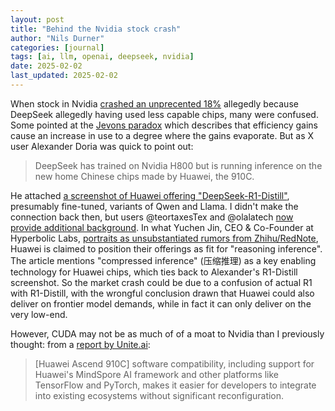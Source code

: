 ```yaml
---
layout: post
title: "Behind the Nvidia stock crash"
author: "Nils Durner"
categories: [journal]
tags: [ai, llm, openai, deepseek, nvidia]
date: 2025-02-02
last_updated: 2025-02-02
---
```


When stock in Nvidia [crashed an unprecented 18%](https://www.cnbc.com/2025/01/27/nvidia-sheds-almost-600-billion-in-market-cap-biggest-drop-ever.html) allegedly because DeepSeek allegedly having used less capable chips, many were confused. Some pointed at the [Jevons paradox](https://en.wikipedia.org/wiki/Jevons_paradox) which describes that efficiency gains cause an increase in use to a degree where the gains evaporate. But as X user Alexander Doria was quick to point out:
> DeepSeek has trained on Nvidia H800 but is running inference on the new home Chinese chips made by Huawei, the 910C.

He attached [a screenshot of Huawei offering "DeepSeek-R1-Distill"](https://x.com/Dorialexander/status/1884167945280278857), presumably fine-tuned, variants of Qwen and Llama. I didn't make the connection back then, but users @teortaxesTex and @olalatech [now provide additional background](https://x.com/teortaxesTex/status/1885593667206803579). In what Yuchen Jin, CEO & Co-Founder at Hyperbolic Labs, [portraits as unsubstantiated rumors from Zhihu/RedNote](https://x.com/Yuchenj_UW/status/1885692296316047546), Huawei is claimed to position their offerings as fit for "reasoning inference". The article mentions "compressed inference" (压缩推理) as a key enabling technology for Huawei chips, which ties back to Alexander's R1-Distill screenshot. So the market crash could be due to a confusion of actual R1 with R1-Distill, with the wrongful conclusion drawn that Huawei could also deliver on frontier model demands, while in fact it can only deliver on the very low-end.

However, CUDA may not be as much of of a moat to Nvidia than I previously thought: from a [report by Unite.ai](https://www.unite.ai/huaweis-ascend-910c-a-bold-challenge-to-nvidia-in-the-ai-chip-market/):
> [Huawei Ascend 910C] software compatibility, including support for Huawei's MindSpore AI framework and other platforms like TensorFlow and PyTorch, makes it easier for developers to integrate into existing ecosystems without significant reconfiguration.